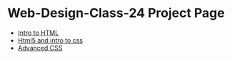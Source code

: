 # Web-Design-Class-24 Project Page

<ul>
    <li><a href="intro_to_html/index.html" target="_blank">Intro to HTML</a></li>
    <li><a href="html5_intro_css/index.html" target="_blank">Html5 and intro to css</a></li>
    <li><a href="adv_css/index.html" target="_blank">Advanced CSS</a></li>
</ul>